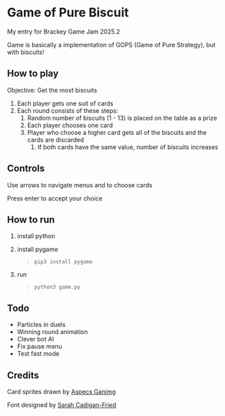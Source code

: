 # Game of Pure Biscuit

My entry for Brackey Game Jam 2025.2

Game is basically a implementation of GOPS (Game of Pure Strategy), but with biscuits!

## How to play

Objective: Get the most biscuits

1. Each player gets one suit of cards
2. Each round consists of these steps:
    1. Random number of biscuits (1 - 13) is placed on the table as a prize
    2. Each player chooses one card
    3. Player who choose a higher card gets all of the biscuits and the cards are discarded
        1. If both cards have the same value, number of biscuits increases

## Controls

Use arrows to navigate menus and to choose cards

Press enter to accept your choice

## How to run

1. install python
2. install pygame

    > `pip3 install pygame`

3. run

    > `python3 game.py`

## Todo

- Particles in duels
- Winning round animation
- Clever bot AI
- Fix pause menu
- Test fast mode

## Credits

Card sprites drawn by [Aspecs Ganimg](https://aspecsgaming.itch.io/mini-pixel-playing-cards)

Font designed by [Sarah Cadigan-Fried](https://github.com/scfried/soft-type-jersey)